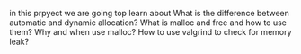 in this prpyect we are going top learn about 
What is the difference between automatic and dynamic allocation?
What is malloc and free and how to use them?
Why and when use malloc?
How to use valgrind to check for memory leak?
